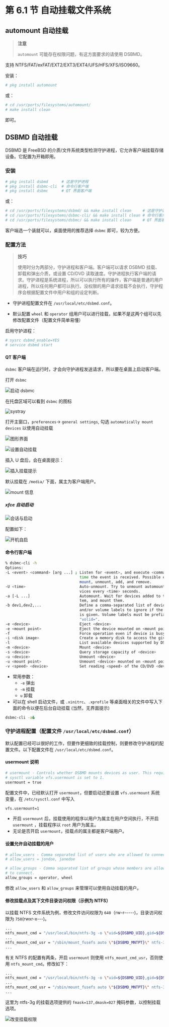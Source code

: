 # 第 6.1 节 自动挂载文件系统


## automount 自动挂载

>**注意**
>
>`automount` 可能存在权限问题，有这方面要求的请使用 DSBMD。

支持 NTFS/FAT/exFAT/EXT2/EXT3/EXT4/UFS/HFS/XFS/ISO9660。

安装：

```sh
# pkg install automount
```

或：

```sh
# cd /usr/ports/filesystems/automount/
# make install clean
```

即可。

## DSBMD 自动挂载

DSBMD 是 FreeBSD 的介质/文件系统类型检测守护进程，它允许客户端挂载存储设备。它配置为开箱即用。

### 安装

```sh
# pkg install dsbmd      # 这是守护进程
# pkg install dsbmc-cli  # 命令行客户端
# pkg install dsbmc      # QT 界面客户端
```

或：

```sh
# cd /usr/ports/filesystems/dsbmd/ && make install clean 	 # 这是守护进程
# cd /usr/ports/filesystems/dsbmc-cli/ && make install clean # 命令行客户端
# cd /usr/ports/filesystems/dsbmc/ && make install clean 	 # QT 界面客户端
```

客户端选一个装就可以，桌面使用的推荐选择 `dsbmc` 即可，较为方便。

### 配置方法

>**技巧**
>
>使用时分为两部分，守护进程和客户端。客户端可以请求 DSBMD 挂载、卸载和弹出介质，或设置 CD/DVD 读取速度。守护进程执行客户端的请求。守护进程是系统进程，所以可以执行所有的操作，客户端是普通的用户进程，所以任何用户都可以执行。没权限的用户请求挂载不会执行，守护程序会根据配置文件中用户和组的设定判断。

- 守护进程配置文件在 `/usr/local/etc/dsbmd.conf`。

- 默认配置 `wheel` 和 `operator` 组用户可以进行挂载，如果不是这两个组可以先修改配置文件（配置文件简单易懂）

启用守护进程：

```sh
# sysrc dsbmd_enable=YES
# service dsbmd start
```


#### QT 客户端

`dsbmc` 客户端在运行时，才会向守护进程发送请求，所以要在桌面上启动客户端。

打开 `dsbmc`

![启动 dsbmc](../.gitbook/assets/dsbmd_dsbmc_start.png)

在托盘区域可以看到 `dsbmc` 的图标

![systray](../.gitbook/assets/dsbmd_dsbmc_systray.png)

打开主窗口，`preferences`-> `general settings`, 勾选 `automatically mount devices` 以使用自动挂载

![图形界面](../.gitbook/assets/dsbmd_dsbmc_gui.png)

![设置自动挂载](../.gitbook/assets/dsbmd_dsbmc_options.png)

插入 U 盘后，会在桌面提示：

![插入挂载提示](../.gitbook/assets/dsbmd_dsbmc_add_tip.png)

默认挂载在 `/media/` 下面，属主为客户端用户。

![mount 信息](../.gitbook/assets/dsbmd_dsbmc_userperm.png)

##### xfce 自动启动

![会话与启动](../.gitbook/assets/dsbmd_dsbmc_5.png)

配置如下：

![开机自启](../.gitbook/assets/dsbmd_dsbmc_7.png)

#### 命令行客户端

```sh
% dsbmc-cli -h
Options:
-L <event> <command> [arg ...] ; Listen for <event>, and execute <command> every
                                 time the event is received. Possible events are
                                 mount, unmount, add, and remove.
-U <time>                        Auto-unmount. Try to unmount automounted de-
                                 vices every <time> seconds.
-a [-L ...]                      Automount. Wait for devices added to the sys-
                                 tem, and mount them.
-b dev1,dev2,...                 Define a comma-separated list of devices
                                 and/or volume labels to ignore if the -a option
                                 is given. Volume labels must be prefixed by
                                 "volid=".
-e <device>                      Eject <device>
-e <mount point>                 Eject the device mounted on <mount point>
-f                               Force operation even if device is busy.
-i <disk image>                  Create a memory disk to access the given image.
-l                               List available devices supported by DSBMD.
-m <device>                      Mount <device>
-s <device>                      Query storage capacity of <device>
-u <device>                      Unmount <device>
-u <mount point>                 Unmount <device> mounted on <mount point>
-v <speed> <device>              Set reading <speed> of the CD/DVD <device>
```

- 常用参数：
  - `-e` 弹出
  - `-m` 挂载
  - `u` 卸载
- 可以在 shell 启动文件，或 `.xinitrc`、`.xprofile` 等桌面相关的文件中写入下面的命令以便在后台自动挂载 (当然，无界面提示)

```sh
dsbmc-cli -a&
```

### 守护进程配置（配置文件 `/usr/local/etc/dsbmd.conf`）

默认配置已经可以很好的工作，但要作更细致的挂载控制，则要修改守护进程的配置文件。以下配置文件在 `/usr/local/etc/dsbmd.conf`。

#### usermount 说明


```sh
# usermount - Controls whether DSBMD mounts devices as user. This requires the
# sysctl variable vfs.usermount is set to 1.
usermount = true
```

配置文件中，已经默认打开 `usermount`，但要启动还要设置 `vfs.usermount` 系统变量，在 `/etc/sysctl.conf` 中写入

```sh
vfs.usermount=1
```

- 开启 `usermount` 后，挂载使用的程序以用户为属主在用户空间执行，不开启 `usermount` ，挂载程序以 `root` 用户为属主。
- 无论是否开启 `usermount`，挂载点的属主都是客户端用户。

#### 设置允许自动挂载的用户

```sh
# allow_users - Comma separated list of users who are allowed to connect.
# allow_users = jondoe, janedoe

# allow_groups - Comma separated list of groups whose members are allowed
# to connect.
allow_groups = operator, wheel
```

修改 `allow_users` 和 `allow_groups` 来管理可以使用自动挂载的用户。

#### 修改挂载点及其下文件目录访问权限（示例为 NTFS）

以挂载 NTFS 文件系统为例，修改文件访问权限为 `640`（rw-r-----)，目录访问权限为 `750`(rwxr-x---)。

```sh
...
ntfs_mount_cmd = "/usr/local/bin/ntfs-3g -o \"uid=${DSBMD_UID},gid=${DSBMD_GID}\" ${DSBMD_DEVICE} \"${DSBMD_MNTPT}\""
...
ntfs_mount_cmd_usr = "/sbin/mount_fusefs auto \"${DSBMD_MNTPT}\" ntfs-3g ${DSBMD_DEVICE} \"${DSBMD_MNTPT}\""
...
```

有关 NTFS 的配置有两条，开启 `usermount` 则使用 `ntfs_mount_cmd_usr`，否则使用 `ntfs_mount_cmd`。修改如下：

```sh
...
ntfs_mount_cmd = "/usr/local/bin/ntfs-3g -o \"uid=${DSBMD_UID},gid=${DSBMD_GID},fmask=137,dmask=027\" ${DSBMD_DEVICE} \"${DSBMD_MNTPT}\""
...
ntfs_mount_cmd_usr = "/sbin/mount_fusefs auto \"${DSBMD_MNTPT}\" ntfs-3g -o fmask=137,dmask=027 r${DSBMD_DEVICE} \"${DSBMD_MNTPT}\""
...
```

这里为 ntfs-3g 的挂载选项提供的 `fmask=137,dmask=027` 掩码参数，以控制挂载选项。

![改变挂载权限](../.gitbook/assets/dsbmd_customperm.png)
